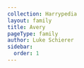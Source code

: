 ```yaml
---
collection: Harrypedia
layout: family
title: Avery
pageType: family
author: Luke Schierer
sidebar:
  order: 1
---
```

